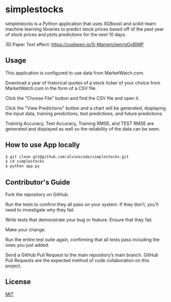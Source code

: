 # simplestocks

simplestocks is a Python application that uses XGBoost and scikit-learn machine learning libraries to predict stock prices based off of the past year of stock prices and plots predictions for the next 10 days.

3D Paper Text effect:
https://codepen.io/G-Mariem/pen/gOvBjMP

## Usage

This application is configured to use data from MarketWatch.com.

Download a year of historical quotes of a stock ticker of your choice from MarketWatch.com in the form of a CSV file.

Click the "Choose File" button and find the CSV file and open it.

Click the "View Predictions" button and a chart will be generated, displaying the input data, training predictions, test predictions, and future predictions.

Training Accuracy, Test Accuracy, Training RMSE, and TEST RMSE are generated and displayed as well so the reliability of the data can be seen.

## How to use App locally

```bash
$ git clone git@github.com:alvinscode/simplestocks.git
$ cd simplestocks
$ python app.py
```

## Contributor's Guide

Fork the repository on GitHub.

Run the tests to confirm they all pass on your system. If they don’t, you’ll need to investigate why they fail.

Write tests that demonstrate your bug or feature. Ensure that they fail.

Make your change.

Run the entire test suite again, confirming that all tests pass including the ones you just added.

Send a GitHub Pull Request to the main repository’s main branch. GitHub Pull Requests are the expected method of code collaboration on this project.

## License

[MIT](https://choosealicense.com/licenses/mit/)
